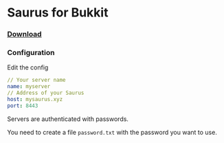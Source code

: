 # Saurus for Bukkit

### [Download](https://github.com/saurusmc/saurus-bukkit/raw/master/build/libs/saurus-1.0.jar)

### Configuration

Edit the config

```yaml
// Your server name
name: myserver
// Address of your Saurus
host: mysaurus.xyz
port: 8443
```

Servers are authenticated with passwords.

You need to create a file `password.txt` with the password you want to use.
